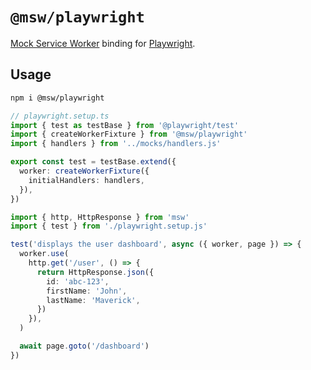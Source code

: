 # `@msw/playwright`

[Mock Service Worker](https://mswjs.io) binding for [Playwright](https://playwright.dev/).

## Usage

```sh
npm i @msw/playwright
```

```ts
// playwright.setup.ts
import { test as testBase } from '@playwright/test'
import { createWorkerFixture } from '@msw/playwright'
import { handlers } from '../mocks/handlers.js'

export const test = testBase.extend({
  worker: createWorkerFixture({
    initialHandlers: handlers,
  }),
})
```

```ts
import { http, HttpResponse } from 'msw'
import { test } from './playwright.setup.js'

test('displays the user dashboard', async ({ worker, page }) => {
  worker.use(
    http.get('/user', () => {
      return HttpResponse.json({
        id: 'abc-123',
        firstName: 'John',
        lastName: 'Maverick',
      })
    }),
  )

  await page.goto('/dashboard')
})
```
